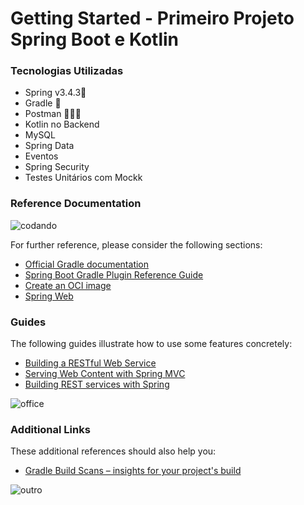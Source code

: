# Getting Started - Primeiro Projeto Spring Boot e Kotlin

### Tecnologias Utilizadas

* Spring v3.4.3👢
* Gradle 🐘
* Postman 👩🏼‍🚀
* Kotlin no Backend
* MySQL
* Spring Data
* Eventos
* Spring Security
* Testes Unitários com Mockk

### Reference Documentation

![codando](https://pixeljoint.com/files/icons/full/desktopoverlay.gif)


For further reference, please consider the following sections:

* [Official Gradle documentation](https://docs.gradle.org)
* [Spring Boot Gradle Plugin Reference Guide](https://docs.spring.io/spring-boot/3.4.3/gradle-plugin)
* [Create an OCI image](https://docs.spring.io/spring-boot/3.4.3/gradle-plugin/packaging-oci-image.html)
* [Spring Web](https://docs.spring.io/spring-boot/3.4.3/reference/web/servlet.html)

### Guides

The following guides illustrate how to use some features concretely:

* [Building a RESTful Web Service](https://spring.io/guides/gs/rest-service/)
* [Serving Web Content with Spring MVC](https://spring.io/guides/gs/serving-web-content/)
* [Building REST services with Spring](https://spring.io/guides/tutorials/rest/)




![office](https://miro.medium.com/v2/resize:fit:2000/0*eIhVp0KXrXSSHORN.gif)


### Additional Links

These additional references should also help you:

* [Gradle Build Scans – insights for your project's build](https://scans.gradle.com#gradle)

![outro](https://media.tenor.com/IOrCj35JmewAAAAi/flossing-astronaut.gif)